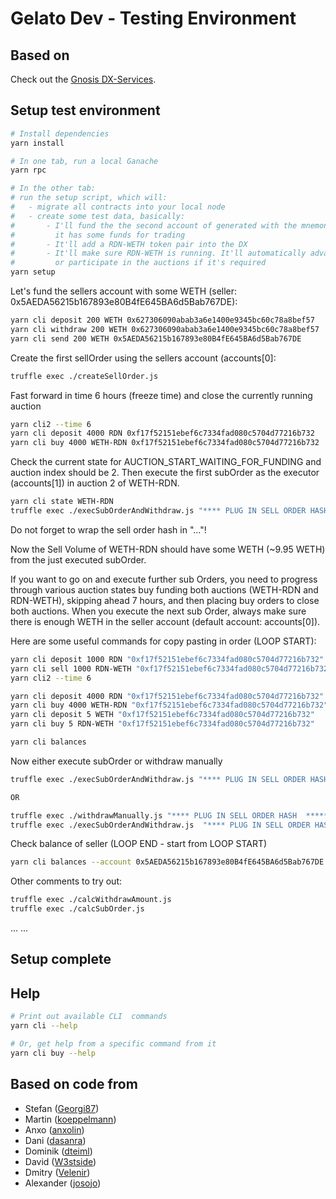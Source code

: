 # Gelato Dev - Testing Environment

## Based on
Check out the [Gnosis DX-Services](https://github.com/gnosis/dx-services).

## Setup test environment
```bash
# Install dependencies
yarn install

# In one tab, run a local Ganache
yarn rpc

# In the other tab:
# run the setup script, which will:
#   - migrate all contracts into your local node
#   - create some test data, basically:
#       - I'll fund the the second account of generated with the mnemonic, so
#         it has some funds for trading
#       - It'll add a RDN-WETH token pair into the DX
#       - It'll make sure RDN-WETH is running. It'll automatically advance time,
#         or participate in the auctions if it's required
yarn setup
```

Let's fund the sellers account with some WETH (seller: 0x5AEDA56215b167893e80B4fE645BA6d5Bab767DE):
```bash
yarn cli deposit 200 WETH 0x627306090abab3a6e1400e9345bc60c78a8bef57
yarn cli withdraw 200 WETH 0x627306090abab3a6e1400e9345bc60c78a8bef57
yarn cli send 200 WETH 0x5AEDA56215b167893e80B4fE645BA6d5Bab767DE
```

Create the first sellOrder using the sellers account (accounts[0]:
```bash
truffle exec ./createSellOrder.js
```

Fast forward in time 6 hours (freeze time) and close the currently running auction
```bash
yarn cli2 --time 6
yarn cli deposit 4000 RDN 0xf17f52151ebef6c7334fad080c5704d77216b732
yarn cli buy 4000 WETH-RDN 0xf17f52151ebef6c7334fad080c5704d77216b732
```

Check the current state for AUCTION_START_WAITING_FOR_FUNDING and auction index should be 2.
Then execute the first subOrder as the executor (accounts[1]) in auction 2 of WETH-RDN.
```bash
yarn cli state WETH-RDN
truffle exec ./execSubOrderAndWithdraw.js "**** PLUG IN SELL ORDER HASH  ******"
```
Do not forget to wrap the sell order hash in "..."!

Now the Sell Volume of WETH-RDN should have some WETH (~9.95 WETH) from the just executed subOrder.

If you want to go on and execute further sub Orders, you need to progress through
various auction states buy funding both auctions (WETH-RDN and RDN-WETH),
skipping ahead 7 hours, and then placing buy orders to close both auctions.
When you execute the next sub Order, always make sure there is enough WETH
in the seller account (default account: accounts[0]).

Here are some useful commands for copy pasting in order (LOOP START):
```bash
yarn cli deposit 1000 RDN "0xf17f52151ebef6c7334fad080c5704d77216b732"
yarn cli sell 1000 RDN-WETH "0xf17f52151ebef6c7334fad080c5704d77216b732"
yarn cli2 --time 6

yarn cli deposit 4000 RDN "0xf17f52151ebef6c7334fad080c5704d77216b732"
yarn cli buy 4000 WETH-RDN "0xf17f52151ebef6c7334fad080c5704d77216b732"
yarn cli deposit 5 WETH "0xf17f52151ebef6c7334fad080c5704d77216b732"
yarn cli buy 5 RDN-WETH "0xf17f52151ebef6c7334fad080c5704d77216b732"

yarn cli balances
```

Now either execute subOrder or withdraw manually
```bash
truffle exec ./execSubOrderAndWithdraw.js "**** PLUG IN SELL ORDER HASH  ******"

OR

truffle exec ./withdrawManually.js "**** PLUG IN SELL ORDER HASH  ******"
truffle exec ./execSubOrderAndWithdraw.js  "**** PLUG IN SELL ORDER HASH  ******"
```

Check balance of seller (LOOP END - start from LOOP START)
```bash
yarn cli balances --account 0x5AEDA56215b167893e80B4fE645BA6d5Bab767DE
```

Other comments to try out:
```bash
truffle exec ./calcWithdrawAmount.js
truffle exec ./calcSubOrder.js
```


...
...

## Setup complete

## Help

```bash
# Print out available CLI  commands
yarn cli --help

# Or, get help from a specific command from it
yarn cli buy --help
```

## Based on code from
- Stefan ([Georgi87](https://github.com/Georgi87))
- Martin ([koeppelmann](https://github.com/koeppelmann))
- Anxo ([anxolin](https://github.com/anxolin))
- Dani ([dasanra](https://github.com/dasanra))
- Dominik ([dteiml](https://github.com/dteiml))
- David ([W3stside](https://github.com/w3stside))
- Dmitry ([Velenir](https://github.com/Velenir))
- Alexander ([josojo](https://github.com/josojo))
